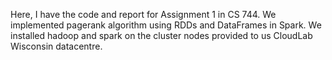 Here, I have the code and report for Assignment 1 in CS 744. We implemented pagerank algorithm using RDDs and DataFrames in Spark. We installed hadoop and spark on the cluster nodes provided to us CloudLab Wisconsin datacentre.
